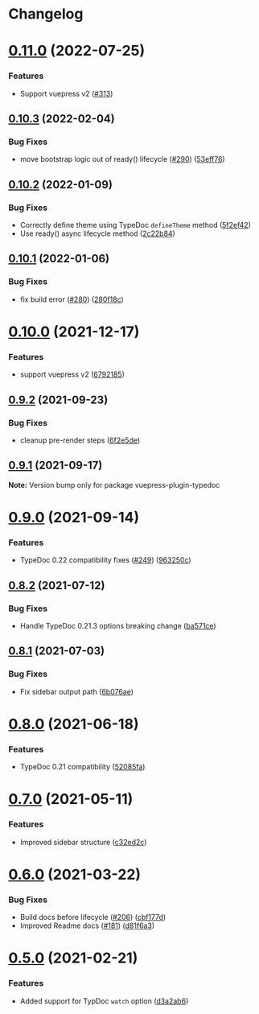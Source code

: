 # Changelog

# [0.11.0](https://github.com/tgreyuk/typedoc-plugin-markdown/compare/vuepress-plugin-typedoc@0.10.3...vuepress-plugin-typedoc@0.11.0) (2022-07-25)

### Features

-   Support vuepress v2
    ([#313](https://github.com/tgreyuk/typedoc-plugin-markdown/issues/313))

## [0.10.3](https://github.com/tgreyuk/typedoc-plugin-markdown/compare/vuepress-plugin-typedoc@0.10.2...vuepress-plugin-typedoc@0.10.3) (2022-02-04)

### Bug Fixes

-   move bootstrap logic out of ready() lifecycle
    ([#290](https://github.com/tgreyuk/typedoc-plugin-markdown/issues/290))
    ([53eff76](https://github.com/tgreyuk/typedoc-plugin-markdown/commit/53eff762e76b87f6577911adf1d61c4ee19f5cad))

## [0.10.2](https://github.com/tgreyuk/typedoc-plugin-markdown/compare/vuepress-plugin-typedoc@0.10.1...vuepress-plugin-typedoc@0.10.2) (2022-01-09)

### Bug Fixes

-   Correctly define theme using TypeDoc `defineTheme` method
    ([5f2ef42](https://github.com/tgreyuk/typedoc-plugin-markdown/commit/5f2ef422aa1bcce0698e4b923682dbb106730f45))
-   Use ready() async lifecycle method
    ([2c22b84](https://github.com/tgreyuk/typedoc-plugin-markdown/commit/2c22b8407005822fc0c063e5d2e76dbb44ae8f6b))

## [0.10.1](https://github.com/tgreyuk/typedoc-plugin-markdown/compare/vuepress-plugin-typedoc@0.10.0...vuepress-plugin-typedoc@0.10.1) (2022-01-06)

### Bug Fixes

-   fix build error
    ([#280](https://github.com/tgreyuk/typedoc-plugin-markdown/issues/280))
    ([280f18c](https://github.com/tgreyuk/typedoc-plugin-markdown/commit/280f18c1d90f4a688914125f02ecbbf784e281a5))

# [0.10.0](https://github.com/tgreyuk/typedoc-plugin-markdown/compare/vuepress-plugin-typedoc@0.9.2...vuepress-plugin-typedoc@0.10.0) (2021-12-17)

### Features

-   support vuepress v2
    ([6792185](https://github.com/tgreyuk/typedoc-plugin-markdown/commit/6792185a8571c383c408c723ad3408d97219c586))

## [0.9.2](https://github.com/tgreyuk/typedoc-plugin-markdown/compare/vuepress-plugin-typedoc@0.9.1...vuepress-plugin-typedoc@0.9.2) (2021-09-23)

### Bug Fixes

-   cleanup pre-render steps
    ([6f2e5de](https://github.com/tgreyuk/typedoc-plugin-markdown/commit/6f2e5decad2ed0e2ef1afb3a3f65664dcb167154))

## [0.9.1](https://github.com/tgreyuk/typedoc-plugin-markdown/compare/vuepress-plugin-typedoc@0.9.0...vuepress-plugin-typedoc@0.9.1) (2021-09-17)

**Note:** Version bump only for package vuepress-plugin-typedoc

# [0.9.0](https://github.com/tgreyuk/typedoc-plugin-markdown/compare/vuepress-plugin-typedoc@0.8.2...vuepress-plugin-typedoc@0.9.0) (2021-09-14)

### Features

-   TypeDoc 0.22 compatibility fixes
    ([#249](https://github.com/tgreyuk/typedoc-plugin-markdown/issues/249))
    ([963250c](https://github.com/tgreyuk/typedoc-plugin-markdown/commit/963250cbe0b12bc3f413b5138d6d4e33ad2a6353))

## [0.8.2](https://github.com/tgreyuk/typedoc-plugin-markdown/compare/vuepress-plugin-typedoc@0.8.1...vuepress-plugin-typedoc@0.8.2) (2021-07-12)

### Bug Fixes

-   Handle TypeDoc 0.21.3 options breaking change
    ([ba571ce](https://github.com/tgreyuk/typedoc-plugin-markdown/commit/ba571cefb6285d740e032c1e489bc2ca3fdb01dd))

## [0.8.1](https://github.com/tgreyuk/typedoc-plugin-markdown/compare/vuepress-plugin-typedoc@0.8.0...vuepress-plugin-typedoc@0.8.1) (2021-07-03)

### Bug Fixes

-   Fix sidebar output path
    ([6b076ae](https://github.com/tgreyuk/typedoc-plugin-markdown/commit/6b076ae5037665318433270f4ac16d965bf8c0e8))

# [0.8.0](https://github.com/tgreyuk/typedoc-plugin-markdown/compare/vuepress-plugin-typedoc@0.7.0...vuepress-plugin-typedoc@0.8.0) (2021-06-18)

### Features

-   TypeDoc 0.21 compatibility
    ([52085fa](https://github.com/tgreyuk/typedoc-plugin-markdown/commit/52085fa57dcaf72e41627a752c906b9c7eae1ad4))

# [0.7.0](https://github.com/tgreyuk/typedoc-plugin-markdown/compare/vuepress-plugin-typedoc@0.6.0...vuepress-plugin-typedoc@0.7.0) (2021-05-11)

### Features

-   Improved sidebar structure
    ([c32ed2c](https://github.com/tgreyuk/typedoc-plugin-markdown/commit/c32ed2c36ee3ceabcc9d255cf611b94498311b0f))

# [0.6.0](https://github.com/tgreyuk/typedoc-plugin-markdown/compare/vuepress-plugin-typedoc@0.5.0...vuepress-plugin-typedoc@0.6.0) (2021-03-22)

### Bug Fixes

-   Build docs before lifecycle
    ([#206](https://github.com/tgreyuk/typedoc-plugin-markdown/issues/206))
    ([cbf177d](https://github.com/tgreyuk/typedoc-plugin-markdown/commit/cbf177d60b5db682819693f9ef14df3799ad3323))
-   Improved Readme docs
    ([#181](https://github.com/tgreyuk/typedoc-plugin-markdown/issues/181))
    ([d81f6a3](https://github.com/tgreyuk/typedoc-plugin-markdown/commit/d81f6a392303c9e6566ef15ab0d8b9236e24556d))

# [0.5.0](https://github.com/tgreyuk/typedoc-plugin-markdown/compare/vuepress-plugin-typedoc@0.4.1...vuepress-plugin-typedoc@0.5.0) (2021-02-21)

### Features

-   Added support for TypDoc `watch` option
    ([d3a2ab6](https://github.com/tgreyuk/typedoc-plugin-markdown/commit/d3a2ab6f3322bebee4727f8ed8e810f40196d452))
